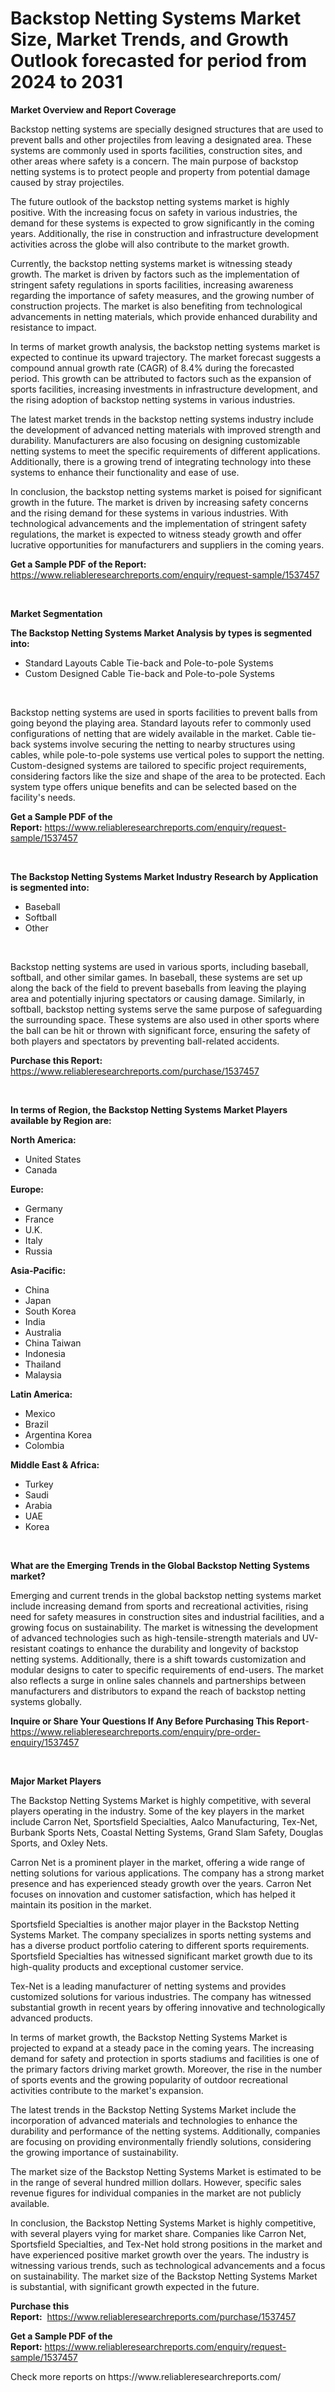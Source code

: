 <p><h1>Backstop Netting Systems Market Size, Market Trends, and Growth Outlook forecasted for period from 2024 to 2031</h1></p><p><strong>Market Overview and Report Coverage</strong></p>
<p><p>Backstop netting systems are specially designed structures that are used to prevent balls and other projectiles from leaving a designated area. These systems are commonly used in sports facilities, construction sites, and other areas where safety is a concern. The main purpose of backstop netting systems is to protect people and property from potential damage caused by stray projectiles.</p><p>The future outlook of the backstop netting systems market is highly positive. With the increasing focus on safety in various industries, the demand for these systems is expected to grow significantly in the coming years. Additionally, the rise in construction and infrastructure development activities across the globe will also contribute to the market growth.</p><p>Currently, the backstop netting systems market is witnessing steady growth. The market is driven by factors such as the implementation of stringent safety regulations in sports facilities, increasing awareness regarding the importance of safety measures, and the growing number of construction projects. The market is also benefiting from technological advancements in netting materials, which provide enhanced durability and resistance to impact.</p><p>In terms of market growth analysis, the backstop netting systems market is expected to continue its upward trajectory. The market forecast suggests a compound annual growth rate (CAGR) of 8.4% during the forecasted period. This growth can be attributed to factors such as the expansion of sports facilities, increasing investments in infrastructure development, and the rising adoption of backstop netting systems in various industries.</p><p>The latest market trends in the backstop netting systems industry include the development of advanced netting materials with improved strength and durability. Manufacturers are also focusing on designing customizable netting systems to meet the specific requirements of different applications. Additionally, there is a growing trend of integrating technology into these systems to enhance their functionality and ease of use.</p><p>In conclusion, the backstop netting systems market is poised for significant growth in the future. The market is driven by increasing safety concerns and the rising demand for these systems in various industries. With technological advancements and the implementation of stringent safety regulations, the market is expected to witness steady growth and offer lucrative opportunities for manufacturers and suppliers in the coming years.</p></p>
<p><strong>Get a Sample PDF of the Report:</strong> <a href="https://www.reliableresearchreports.com/enquiry/request-sample/1537457">https://www.reliableresearchreports.com/enquiry/request-sample/1537457</a></p>
<p>&nbsp;</p>
<p><strong>Market Segmentation</strong></p>
<p><strong>The Backstop Netting Systems Market Analysis by types is segmented into:</strong></p>
<p><ul><li>Standard Layouts Cable Tie-back and Pole-to-pole Systems</li><li>Custom Designed Cable Tie-back and Pole-to-pole Systems</li></ul></p>
<p>&nbsp;</p>
<p><p>Backstop netting systems are used in sports facilities to prevent balls from going beyond the playing area. Standard layouts refer to commonly used configurations of netting that are widely available in the market. Cable tie-back systems involve securing the netting to nearby structures using cables, while pole-to-pole systems use vertical poles to support the netting. Custom-designed systems are tailored to specific project requirements, considering factors like the size and shape of the area to be protected. Each system type offers unique benefits and can be selected based on the facility's needs.</p></p>
<p><strong>Get a Sample PDF of the Report:</strong>&nbsp;<a href="https://www.reliableresearchreports.com/enquiry/request-sample/1537457">https://www.reliableresearchreports.com/enquiry/request-sample/1537457</a></p>
<p>&nbsp;</p>
<p><strong>The Backstop Netting Systems Market Industry Research by Application is segmented into:</strong></p>
<p><ul><li>Baseball</li><li>Softball</li><li>Other</li></ul></p>
<p>&nbsp;</p>
<p><p>Backstop netting systems are used in various sports, including baseball, softball, and other similar games. In baseball, these systems are set up along the back of the field to prevent baseballs from leaving the playing area and potentially injuring spectators or causing damage. Similarly, in softball, backstop netting systems serve the same purpose of safeguarding the surrounding space. These systems are also used in other sports where the ball can be hit or thrown with significant force, ensuring the safety of both players and spectators by preventing ball-related accidents.</p></p>
<p><strong>Purchase this Report:</strong>&nbsp; <a href="https://www.reliableresearchreports.com/purchase/1537457">https://www.reliableresearchreports.com/purchase/1537457</a></p>
<p>&nbsp;</p>
<p><strong>In terms of Region, the Backstop Netting Systems Market Players available by Region are:</strong></p>
<p>
    <p> <strong> North America: </strong>
        <ul>
            <li>United States</li>
            <li>Canada</li>
        </ul>
        </p> 
    <p> <strong> Europe: </strong>
        <ul>
            <li>Germany</li>
            <li>France</li>
            <li>U.K.</li>
            <li>Italy</li>
            <li>Russia</li>
        </ul>
        </p> 
    <p> <strong> Asia-Pacific: </strong>
        <ul>
            <li>China</li>
            <li>Japan</li>
            <li>South Korea</li>
            <li>India</li>
            <li>Australia</li>
            <li>China Taiwan</li>
            <li>Indonesia</li>
            <li>Thailand</li>
            <li>Malaysia</li>
        </ul>
        </p> 
    <p> <strong> Latin America: </strong>
        <ul>
            <li>Mexico</li>
            <li>Brazil</li>
            <li>Argentina Korea</li>
            <li>Colombia</li>
        </ul>
        </p> 
    <p> <strong> Middle East & Africa: </strong>
        <ul>
            <li>Turkey</li>
            <li>Saudi</li>
            <li>Arabia</li>
            <li>UAE</li>
            <li>Korea</li>
        </ul>
    </p>
    </p>
<p>&nbsp;</p>
<p><strong>What are the Emerging Trends in the Global Backstop Netting Systems market?</strong></p>
<p><p>Emerging and current trends in the global backstop netting systems market include increasing demand from sports and recreational activities, rising need for safety measures in construction sites and industrial facilities, and a growing focus on sustainability. The market is witnessing the development of advanced technologies such as high-tensile-strength materials and UV-resistant coatings to enhance the durability and longevity of backstop netting systems. Additionally, there is a shift towards customization and modular designs to cater to specific requirements of end-users. The market also reflects a surge in online sales channels and partnerships between manufacturers and distributors to expand the reach of backstop netting systems globally.</p></p>
<p><strong>Inquire or Share Your Questions If Any Before Purchasing This Report</strong>- <a href="https://www.reliableresearchreports.com/enquiry/pre-order-enquiry/1537457">https://www.reliableresearchreports.com/enquiry/pre-order-enquiry/1537457</a></p>
<p>&nbsp;</p>
<p><strong>Major Market Players</strong></p>
<p><p>The Backstop Netting Systems Market is highly competitive, with several players operating in the industry. Some of the key players in the market include Carron Net, Sportsfield Specialties, Aalco Manufacturing, Tex-Net, Burbank Sports Nets, Coastal Netting Systems, Grand Slam Safety, Douglas Sports, and Oxley Nets.</p><p>Carron Net is a prominent player in the market, offering a wide range of netting solutions for various applications. The company has a strong market presence and has experienced steady growth over the years. Carron Net focuses on innovation and customer satisfaction, which has helped it maintain its position in the market.</p><p>Sportsfield Specialties is another major player in the Backstop Netting Systems Market. The company specializes in sports netting systems and has a diverse product portfolio catering to different sports requirements. Sportsfield Specialties has witnessed significant market growth due to its high-quality products and exceptional customer service.</p><p>Tex-Net is a leading manufacturer of netting systems and provides customized solutions for various industries. The company has witnessed substantial growth in recent years by offering innovative and technologically advanced products.</p><p>In terms of market growth, the Backstop Netting Systems Market is projected to expand at a steady pace in the coming years. The increasing demand for safety and protection in sports stadiums and facilities is one of the primary factors driving market growth. Moreover, the rise in the number of sports events and the growing popularity of outdoor recreational activities contribute to the market's expansion.</p><p>The latest trends in the Backstop Netting Systems Market include the incorporation of advanced materials and technologies to enhance the durability and performance of the netting systems. Additionally, companies are focusing on providing environmentally friendly solutions, considering the growing importance of sustainability.</p><p>The market size of the Backstop Netting Systems Market is estimated to be in the range of several hundred million dollars. However, specific sales revenue figures for individual companies in the market are not publicly available.</p><p>In conclusion, the Backstop Netting Systems Market is highly competitive, with several players vying for market share. Companies like Carron Net, Sportsfield Specialties, and Tex-Net hold strong positions in the market and have experienced positive market growth over the years. The industry is witnessing various trends, such as technological advancements and a focus on sustainability. The market size of the Backstop Netting Systems Market is substantial, with significant growth expected in the future.</p></p>
<p><strong>Purchase this Report:</strong>&nbsp;&nbsp;<a href="https://www.reliableresearchreports.com/purchase/1537457">https://www.reliableresearchreports.com/purchase/1537457</a></p>
<p></p>
<p><strong>Get a Sample PDF of the Report:</strong>&nbsp;<a href="https://www.reliableresearchreports.com/enquiry/request-sample/1537457">https://www.reliableresearchreports.com/enquiry/request-sample/1537457</a></p>
<p>Check more reports on https://www.reliableresearchreports.com/</p>